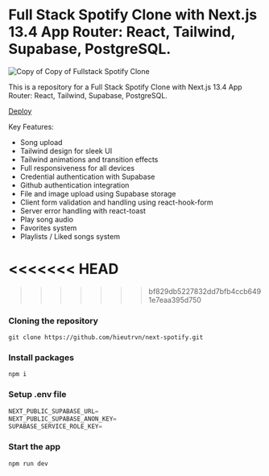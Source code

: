 # Full Stack Spotify Clone with Next.js 13.4 App Router: React, Tailwind, Supabase, PostgreSQL.

![Copy of Copy of Fullstack Spotify Clone](https://github.com/hieutrvn/next-spotify/assets/63142288/a1a52382-4101-4d04-857a-4c3ea1ffe579)

This is a repository for a Full Stack Spotify Clone with Next.js 13.4 App Router: React, Tailwind, Supabase, PostgreSQL.

[Deploy](https://next-spotify-3rnaiex4k-hieutrvn.vercel.app/)

Key Features:

- Song upload
- Tailwind design for sleek UI
- Tailwind animations and transition effects
- Full responsiveness for all devices
- Credential authentication with Supabase
- Github authentication integration
- File and image upload using Supabase storage
- Client form validation and handling using react-hook-form
- Server error handling with react-toast
- Play song audio
- Favorites system
- Playlists / Liked songs system

<<<<<<< HEAD
=======

>>>>>>> bf829db5227832dd7bfb4ccb6491e7eaa395d750
### Cloning the repository

```shell
git clone https://github.com/hieutrvn/next-spotify.git
```

### Install packages

```shell
npm i
```

### Setup .env file

```js
NEXT_PUBLIC_SUPABASE_URL=
NEXT_PUBLIC_SUPABASE_ANON_KEY=
SUPABASE_SERVICE_ROLE_KEY=
```

### Start the app

```shell
npm run dev
```
